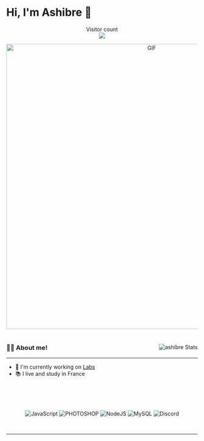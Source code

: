 # Hi, I'm Ashibre 👋
<p align="center"> 
  Visitor count<br>
  <img src="https://profile-counter.glitch.me/khddev/count.svg" />
</p>

<div align="center">
  
<img hight="250" width="750" alt="GIF" align="center" src="https://img.search.brave.com/0ttX6Ll0RPpQ691l-1ZhxtbBtF6JbpJ-wZEWnxZ6lpg/rs:fit:500:281:1/g:ce/aHR0cHM6Ly82Ni5t/ZWRpYS50dW1ibHIu/Y29tL2Q4NmMzNzkz/NmQyNmYzZmIwMjQy/MjFiMjM1ZjE3Njcy/LzY3NDhiZjVjNWQ5/NzVhOTMtZDcvczUw/MHg3NTAvOThlYTEz/NTFhMTkzM2FiNTQ2/ZTkxZWE0MWQ3MzZh/YzFlNGI5MTM1OS5n/aWZ2">
</div>
<div align="right">
<h1></h1>
<img align="right" alt="ashibre Stats" src="https://github-readme-stats.vercel.app/api?username=ashibre&theme=tokyonight&show_icons=true&hide_border=true" />
</div>


### 👨‍🎓 About me!
*************

- 🤖 I'm currently working on [Labs](https://discord.gg/labsfr)
- 📚 I live and study in France
</br></br></br></br></br>

<p align="center">
<img alt="JavaScript" src="https://img.shields.io/badge/JavaScript-F7DF1E?style=for-the-badge&logo=javascript&logoColor=black"/>
<img alt="PHOTOSHOP" src="https://img.shields.io/badge/Adobe%20Photoshop-31A8FF?style=for-the-badge&logo=Adobe%20Photoshop&logoColor=black"/>
<img alt="NodeJS" src="https://img.shields.io/badge/Node.js-43853D?style=for-the-badge&logo=node.js&logoColor=white" />
  <img alt="MySQL" src="https://img.shields.io/badge/MySQL-005C84?style=for-the-badge&logo=mysql&logoColor=white"/>
<img alt="Discord" src="https://img.shields.io/badge/942459622718074900-7289DA?style=for-the-badge&logo=discord&logoColor=white" />
</p>
</br>

*************
